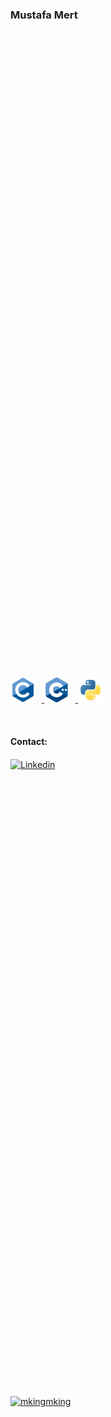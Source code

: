 <h3 align="left">Mustafa Mert</h3>
<br>
<br>

<p align="left" style="margin-top: 1000px;">
  <a href="https://www.cprogramming.com/" target="_blank" rel="noreferrer"> 
    <img src="https://raw.githubusercontent.com/devicons/devicon/master/icons/c/c-original.svg" alt="c" width="40" height="40" style="margin-right: 10px;"/> 
  </a> 
  <a href="https://www.w3schools.com/cpp/" target="_blank" rel="noreferrer"> 
    <img src="https://raw.githubusercontent.com/devicons/devicon/master/icons/cplusplus/cplusplus-original.svg" alt="cplusplus" width="40" height="40" style="margin-right: 10px;"/> 
  </a> 
  <a href="https://www.python.org" target="_blank" rel="noreferrer"> 
    <img src="https://raw.githubusercontent.com/devicons/devicon/master/icons/python/python-original.svg" alt="python" width="40" height="40"/> 
  </a> 
</p>

<br>
<h4 align="left">Contact:</h4>
<p align="left" style="margin-bottom: 1000px;">
  <a href="https://linkedin.com/in/mustafa-mert6464" target="blank"><img align="center" src="https://www.flaticon.com/free-icon/linkedin_3536505?term=linkedin&page=1&position=1&origin=tag&related_id=3536505" alt="Linkedin" height="30" width="40" /></a>
  
<a href="https://stackoverflow.com/users/14911679/mkingmking" target="blank"><img align="center" src="https://raw.githubusercontent.com/rahuldkjain/github-profile-readme-generator/master/src/images/icons/Social/stack-overflow.svg" alt="mkingmking" height="30" width="40" /></a>
</p>

